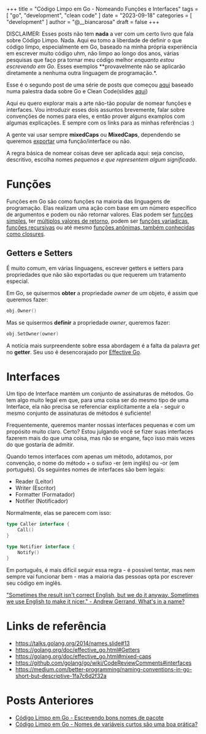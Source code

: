 +++
title = "Código Limpo em Go - Nomeando Funções e Interfaces"
tags = [
    "go",
    "development",
    "clean code"
]
date = "2023-09-18"
categories = [
    "development"
]
author = "@__biancarosa"
draft = false
+++

DISCLAIMER: Esses posts não tem **nada** a ver com um certo livro que fala sobre Código Limpo. Nada. Aqui eu tomo a liberdade de definir o que código limpo, especialmente em Go, baseado na minha própria experiência em escrever muito código uhm, não limpo ao longo dos anos, várias pesquisas que faço pra tornar meu código melhor *enquanto estou escrevendo em Go*. Esses exemplos **provavelmente não se aplicarão diretamente a nenhuma outra linguagem de programação.*.

Esse é o segundo post de uma série de posts que começou [aqui](hhttps://biancarosa.com.br/pt/posts/go_clean_code_1/) baseado numa palestra dada sobre Go e Clean Code(slides [aqui](https://slides.com/bianca_rosa/go-clean-code))

Aqui eu quero explorar mais a arte não-tão popular de nomear funções e interfaces. Vou introduzir esses dois assuntos brevemente, falar sobre convenções de nomes para eles, e então prover alguns examplos com algumas explicações. E sempre com os links para as minhas referências :) 

A gente vai usar sempre **mixedCaps** ou **MixedCaps**, dependendo se queremos [exportar](https://tour.golang.org/basics/3) uma função/interface ou não.

A regra básica de nomear coisas deve ser aplicada aqui: seja conciso, descritivo, escolha nomes *pequenos e que representem algum significado*.
# Funções

Funções em Go são como funções na maioria das linguagens de programação. Elas realizam uma ação com base em um número específico de argumentos e podem ou não retornar valores. Elas podem ser [funções simples](https://gobyexample.com/functions), ter [múltiplos valores de retorno](https://gobyexample.com/multiple-return-values), podem ser [funções variadicas](https://gobyexample.com/variadic-functions), [funções recursivas](https://gobyexample.com/recursion) ou até mesmo [funções anônimas, também conhecidas como closures](https://gobyexample.com/closures).

## Getters e Setters

É muito comum, em várias linguagens, escrever getters e setters para propriedades que não são exportadas ou que requerem um tratamento especial.

Em Go, se quisermos **obter** a propriedade *owner* de um objeto, é assim que queremos fazer:

```go
obj.Owner()
```

Mas se quisermos **definir** a propriedade *owner*, queremos fazer:

```go
obj.SetOwner(owner)
```

A notícia mais surpreendente sobre essa abordagem é a falta da palavra *get* no **getter**. Seu uso é desencorajado por [Effective Go](https://golang.org/doc/effective_go.html#Getters).

# Interfaces

Um tipo de Interface mantém um conjunto de assinaturas de métodos. Go tem algo muito legal em que, para uma coisa ser do mesmo tipo de uma Interface, ela não precisa se referenciar explicitamente a ela - seguir o mesmo conjunto de assinaturas de métodos é suficiente!

Frequentemente, queremos manter nossas interfaces pequenas e com um propósito muito claro. Certo? Estou julgando você se fizer suas interfaces fazerem mais do que uma coisa, mas não se engane, faço isso mais vezes do que gostaria de admitir.

Quando temos interfaces com apenas um método, adotamos, por convenção, o nome do método + o sufixo -er (em inglês) ou -or (em português). Os seguintes nomes de interfaces são bem legais:

- Reader (Leitor)
- Writer (Escritor)
- Formatter (Formatador)
- Notifier (Notificador)

Normalmente, elas se parecem com isso:

```go
type Caller interface {
	Call()
}

type Notifier interface {
	Notify()
}
```

Em português, é mais difícil seguir essa regra - é possível tentar, mas nem sempre vai funcionar bem - mas a maioria das pessoas opta por escrever seu código em inglês.

["Sometimes the result isn't correct English, but we do it anyway. Sometimes we use English to make it nicer." -  Andrew Gerrand, What's in a name?](https://talks.golang.org/2014/names.slide#13)

# Links de referência

- https://talks.golang.org/2014/names.slide#13
- https://golang.org/doc/effective_go.html#Getters
- https://golang.org/doc/effective_go.html#mixed-caps
- https://github.com/golang/go/wiki/CodeReviewComments#interfaces
- https://medium.com/better-programming/naming-conventions-in-go-short-but-descriptive-1fa7c6d2f32a

# Posts Anteriores

- [Código Limpo em Go - Escrevendo bons nomes de pacote](../go_clean_code_2/)
- [Código Limpo em Go - Nomes de variáveis curtos são uma boa prática?](../go_clean_code_1/)